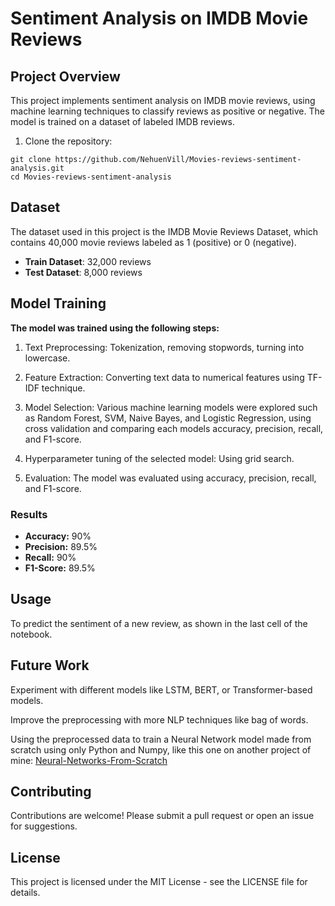# Sentiment Analysis on IMDB Movie Reviews

## Project Overview

This project implements sentiment analysis on IMDB movie reviews, using machine learning techniques to classify reviews as positive or negative. The model is trained on a dataset of labeled IMDB reviews.

1. Clone the repository:

```
git clone https://github.com/NehuenVill/Movies-reviews-sentiment-analysis.git
cd Movies-reviews-sentiment-analysis
```

## Dataset

The dataset used in this project is the IMDB Movie Reviews Dataset, which contains 40,000 movie reviews labeled as 1 (positive) or 0 (negative).

- **Train Dataset**: 32,000 reviews
- **Test Dataset**: 8,000 reviews

## Model Training

**The model was trained using the following steps:**

1. Text Preprocessing: Tokenization, removing stopwords, turning into lowercase.

2. Feature Extraction: Converting text data to numerical features using TF-IDF technique.

3. Model Selection: Various machine learning models were explored such as Random Forest, SVM, Naive Bayes, and Logistic Regression, using cross validation and comparing each models accuracy, precision, recall, and F1-score.

4. Hyperparameter tuning of the selected model: Using grid search.

5. Evaluation: The model was evaluated using accuracy, precision, recall, and F1-score.

### Results

- **Accuracy:** 90%
- **Precision:** 89.5%
- **Recall:** 90%
- **F1-Score:** 89.5%

## Usage


To predict the sentiment of a new review, as shown in the last cell of the notebook.


## Future Work

Experiment with different models like LSTM, BERT, or Transformer-based models.

Improve the preprocessing with more NLP techniques like bag of words.

Using the preprocessed data to train a Neural Network model made from scratch using only Python and Numpy, like this one on another project of mine: [Neural-Networks-From-Scratch](https://github.com/NehuenVill/Neural-Networks-From-Scratch)

## Contributing

Contributions are welcome! Please submit a pull request or open an issue for suggestions.

## License

This project is licensed under the MIT License - see the LICENSE file for details.